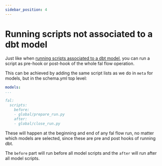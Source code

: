 ```yaml
---
sidebar_position: 4
---
```


# Running scripts not associated to a dbt model

Just like when [running scripts associated to a dbt model](model-scripts.md), you can run a script as pre-hook or post-hook of the whole fal flow operation.

This can be achieved by adding the same script lists as we do in `meta` for models, but in the schema.yml top level:

```yaml
models:
...

fal:
  scripts:
    before:
    - global/prepare_run.py
    after:
    - global/close_run.py
```

These will happen at the beginning and end of any fal flow run, no matter which models are selected, since these are pre and post hooks of running dbt.

The `before` part will run before all model scripts and the `after` will run after all model scripts.
